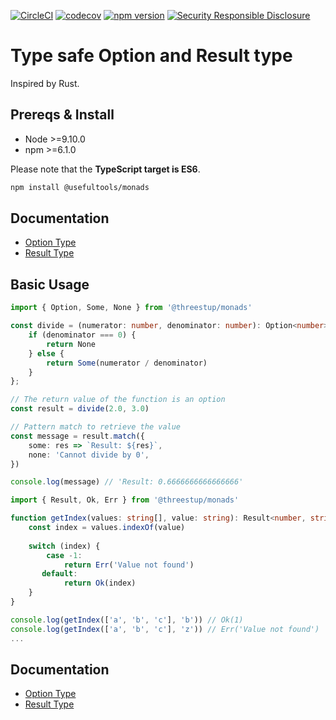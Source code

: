 [![CircleCI](https://circleci.com/gh/litchi-io/monads.svg?style=svg)](https://circleci.com/gh/litchi-io/monads)
[![codecov](https://codecov.io/gh/litchi-io/monads/branch/master/graph/badge.svg)](https://codecov.io/gh/litchi-io/monads)
[![npm version](https://img.shields.io/npm/v/@usefultools/monads.svg)](https://www.npmjs.com/package/@usefultools/monads)
[![Security Responsible Disclosure](https://img.shields.io/badge/Security-Responsible%20Disclosure-yellow.svg)](https://github.com/litchi-io/monads/blob/master/SECURITY.md)

# Type safe Option and Result type

Inspired by Rust.

## Prereqs & Install

* Node >=9.10.0
* npm >=6.1.0

Please note that the **TypeScript target is ES6**.

```sh
npm install @usefultools/monads
```

## Documentation

- [Option Type](https://github.com/threestup/monads/tree/master/src/Option)
- [Result Type](https://github.com/threestup/monads/tree/master/src/Result)

## Basic Usage

```typescript
import { Option, Some, None } from '@threestup/monads'

const divide = (numerator: number, denominator: number): Option<number> => {
    if (denominator === 0) {
        return None
    } else {
        return Some(numerator / denominator)
    }
};

// The return value of the function is an option
const result = divide(2.0, 3.0)

// Pattern match to retrieve the value
const message = result.match({
    some: res => `Result: ${res}`,
    none: 'Cannot divide by 0',
})

console.log(message) // 'Result: 0.6666666666666666'
```

```typescript
import { Result, Ok, Err } from '@threestup/monads'

function getIndex(values: string[], value: string): Result<number, string> {
    const index = values.indexOf(value)
    
    switch (index) {
        case -1:
            return Err('Value not found')
       default:
            return Ok(index)
    }
}

console.log(getIndex(['a', 'b', 'c'], 'b')) // Ok(1)
console.log(getIndex(['a', 'b', 'c'], 'z')) // Err('Value not found')
...
```

## Documentation

- [Option Type](https://github.com/threestup/monads/tree/master/src/Option)
- [Result Type](https://github.com/threestup/monads/tree/master/src/Result)
